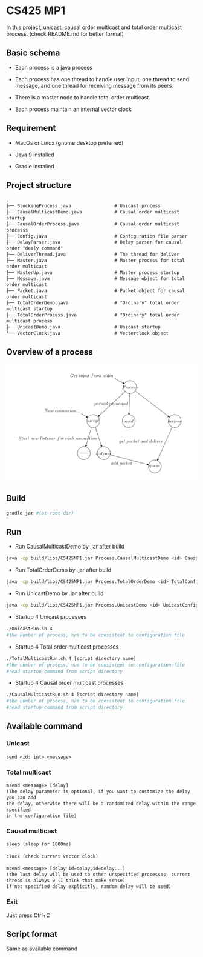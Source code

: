 # CS425 MP1
In this project, unicast, causal order multicast and total order multicast process.
(check README.md for better format)

## Basic schema
- Each process is a java process

- Each process has one thread to handle user Input, one thread to send message,
and one thread for receiving message from its peers.

- There is a master node to handle total order multicast.

- Each process maintain an internal vector clock

## Requirement
- MacOs or Linux (gnome desktop preferred)

- Java 9 installed

- Gradle installed

## Project structure
```
.
├── BlockingProcess.java                # Unicast process
├── CausalMulticastDemo.java            # Causal order multicast startup
├── CausalOrderProcess.java             # Causal order multicast processs 
├── Config.java                         # Configuration file parser
├── DelayParser.java                    # Delay parser for causal order "dealy command"
├── DeliverThread.java                  # The thread for deliver
├── Master.java                         # Master process for total order multicast
├── MasterUp.java                       # Master process startup
├── Message.java                        # Message object for total order multicast
├── Packet.java                         # Packet object for causal order multicast
├── TotalOrderDemo.java                 # "Ordinary" total order multicast startup
├── TotalOrderProcess.java              # "Ordinary" total order multicast process
├── UnicastDemo.java                    # Unicast startup
└── VectorClock.java                    # Vecterclock object
```

## Overview of a process
![](./screen_shot.png)

## Build
```bash
gradle jar #(at root dir)
```

## Run
- Run CausalMulticastDemo by .jar after build
```bash
java -cp build/libs/CS425MP1.jar Process.CausalMulticastDemo <id> CausalConfiguration [script]
```

- Run TotalOrderDemo by .jar after build
```bash
java -cp build/libs/CS425MP1.jar Process.TotalOrderDemo <id> TotalConfiguration [script]
```

- Run UnicastDemo by .jar after build
```bash
java -cp build/libs/CS425MP1.jar Process.UnicastDemo <id> UnicastConfiguration [script]
```

- Startup 4 Unicast processes
```bash
./UnicastRun.sh 4 
#the number of process, has to be consistent to configuration file
```

- Startup 4 Total order multicast processes
```bash
./TotalMulticastRun.sh 4 [script directory name] 
#the number of process, has to be consistent to configuration file
#read startup command from script directory
```

- Startup 4 Causal order multicast processes
```bash
./CausalMulticastRun.sh 4 [script directory name] 
#the number of process, has to be consistent to configuration file
#read startup command from script directory
```

## Available command

### Unicast
```
send <id: int> <message>
```

### Total multicast
```
msend <message> [delay]
(The delay parameter is optional, if you want to customize the delay you can add
the delay, otherwise there will be a randomized delay within the range specified
in the configuration file) 
```

### Causal multicast

```
sleep (sleep for 1000ms)

clock (check current vector clock)

msend <message> [delay id=delay,id=delay...]
(the last delay will be used to other unspecified processes, current thread is always 0 (I think that make sense)
If not specified delay explicitly, random delay will be used)
```

### Exit
Just press Ctrl+C

## Script format

Same as available command
